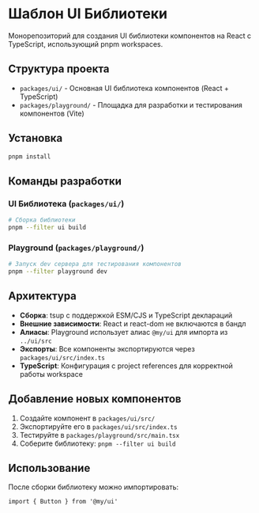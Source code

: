 # Шаблон UI Библиотеки

Монорепозиторий для создания UI библиотеки компонентов на React с TypeScript, использующий pnpm workspaces.

## Структура проекта

- `packages/ui/` - Основная UI библиотека компонентов (React + TypeScript)
- `packages/playground/` - Площадка для разработки и тестирования компонентов (Vite)

## Установка

```bash
pnpm install
```

## Команды разработки

### UI Библиотека (`packages/ui/`)

```bash
# Сборка библиотеки
pnpm --filter ui build
```

### Playground (`packages/playground/`)

```bash
# Запуск dev сервера для тестирования компонентов
pnpm --filter playground dev
```

## Архитектура

- **Сборка**: tsup с поддержкой ESM/CJS и TypeScript деклараций
- **Внешние зависимости**: React и react-dom не включаются в бандл
- **Алиасы**: Playground использует алиас `@my/ui` для импорта из `../ui/src`
- **Экспорты**: Все компоненты экспортируются через `packages/ui/src/index.ts`
- **TypeScript**: Конфигурация с project references для корректной работы workspace

## Добавление новых компонентов

1. Создайте компонент в `packages/ui/src/`
2. Экспортируйте его в `packages/ui/src/index.ts`
3. Тестируйте в `packages/playground/src/main.tsx`
4. Соберите библиотеку: `pnpm --filter ui build`

## Использование

После сборки библиотеку можно импортировать:

```tsx
import { Button } from '@my/ui'
```